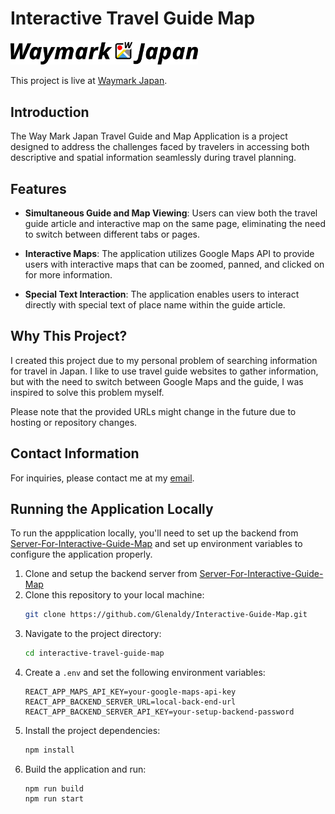 # Interactive Travel Guide Map

<img src="public/logo-full.svg" alt="WaymarkJapan Logo" style="width:300px;"/>

This project is live at [Waymark Japan](https://interactive-guide-map-587206baba62.herokuapp.com/).

## Introduction

The Way Mark Japan Travel Guide and Map Application is a project designed to address the challenges faced by travelers in accessing both descriptive and spatial information seamlessly during travel planning.

## Features

- **Simultaneous Guide and Map Viewing**: Users can view both the travel guide article and interactive map on the same page, eliminating the need to switch between different tabs or pages.

- **Interactive Maps**: The application utilizes Google Maps API to provide users with interactive maps that can be zoomed, panned, and clicked on for more information.

- **Special Text Interaction**: The application enables users to interact directly with special text of place name within the guide article.

## Why This Project?

I created this project due to my personal problem of searching information for travel in Japan. I like to use travel guide websites to gather information, but with the need to switch between Google Maps and the guide, I was inspired to solve this problem myself.

Please note that the provided URLs might change in the future due to hosting or repository changes.

## Contact Information

For inquiries, please contact me at my [email](glenaldys@glen.work).

## Running the Application Locally

To run the appplication locally, you'll need to set up the backend from [Server-For-Interactive-Guide-Map](https://github.com/Glenaldy/Server-For-Interactive-Guide-Map) and set up environment variables to configure the application properly.
1. Clone and setup the backend server from [Server-For-Interactive-Guide-Map](https://github.com/Glenaldy/Server-For-Interactive-Guide-Map)
2. Clone this repository to your local machine:
   ```sh
   git clone https://github.com/Glenaldy/Interactive-Guide-Map.git
   ```
3. Navigate to the project directory:
    ```sh
   cd interactive-travel-guide-map
   ```
4. Create a `.env` and set the following environment variables:
    ```
   REACT_APP_MAPS_API_KEY=your-google-maps-api-key
   REACT_APP_BACKEND_SERVER_URL=local-back-end-url
   REACT_APP_BACKEND_SERVER_API_KEY=your-setup-backend-password
   ```
5. Install the project dependencies:
    ```sh
   npm install
   ```
6. Build the application and run:
    ```she
    npm run build
    npm run start
    ```